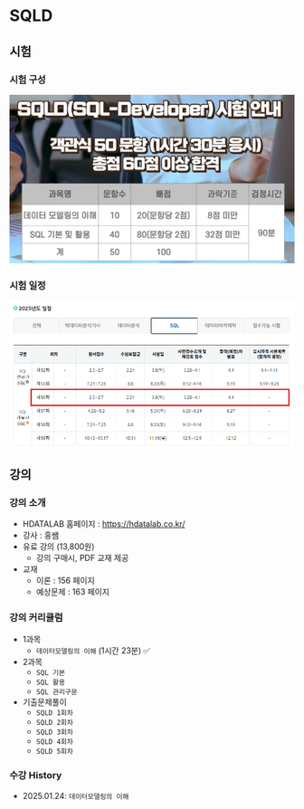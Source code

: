 # SQLD

## 시험

### 시험 구성

![sqld](img/sqld.png)

### 시험 일정

![sqld_schedule](img/sqld_schedule.png)

## 강의

### 강의 소개

- HDATALAB 홈페이지 : https://hdatalab.co.kr/
- 강사 : 홍쌤
- 유료 강의 (13,800원)
  - 강의 구매시, PDF 교재 제공
- 교재 
  - 이론 : 156 페이지
  - 예상문제 : 163 페이지

### 강의 커리큘럼

- 1과목
  - `데이터모델링의 이해` (1시간 23분) ✅
- 2과목
  - `SQL 기본`
  - `SQL 활용`
  - `SQL 관리구문`
- 기출문제풀이
  - `SQLD 1회차`
  - `SQLD 2회차`
  - `SQLD 3회차`
  - `SQLD 4회차`
  - `SQLD 5회차`

### 수강 History

- 2025.01.24: `데이터모델링의 이해`